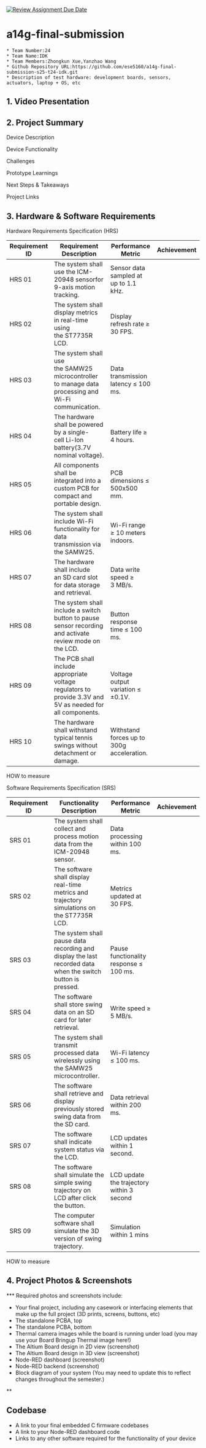 [![Review Assignment Due Date](https://classroom.github.com/assets/deadline-readme-button-22041afd0340ce965d47ae6ef1cefeee28c7c493a6346c4f15d667ab976d596c.svg)](https://classroom.github.com/a/AlBFWSQg)

# a14g-final-submission

    * Team Number:24
    * Team Name:IDK
    * Team Members:Zhongkun Xue,Yanzhao Wang
    * Github Repository URL:https://github.com/ese5160/a14g-final-submission-s25-t24-idk.git
    * Description of test hardware: development boards, sensors, actuators, laptop + OS, etc

## 1. Video Presentation



## 2. Project Summary


Device Description


Device Functionality


Challenges



Prototype Learnings


Next Steps & Takeaways


Project Links




## 3. Hardware & Software Requirements



Hardware Requirements Specification (HRS)


| **Requirement ID** | **Requirement Description**                                                                         | **Performance Metric**              | Achievement |
| ------------------------ | --------------------------------------------------------------------------------------------------------- | ----------------------------------------- | ----------- |
| HRS 01                   | The system shall use the ICM-20948 sensorfor 9-axis motion tracking.                                      | Sensor data sampled at up to 1.1 kHz.     |             |
| HRS 02                   | The system shall display metrics in real-time using the ST7735R LCD.                                     | Display refresh rate ≥ 30 FPS.           |             |
| HRS 03                   | The system shall use the SAMW25 microcontroller to manage data processing and Wi-Fi communication.       | Data transmission latency ≤ 100 ms.      |             |
| HRS 04                   | The hardware shall be powered by a single-cell Li-Ion battery(3.7V nominal voltage).                     | Battery life ≥ 4 hours.                  |             |
| HRS 05                   | All components shall be integrated into a custom PCB for compact and portable design.                     | PCB dimensions ≤ 500x500 mm.             |             |
| HRS 06                   | The system shall include Wi-Fi functionality for data transmission via the SAMW25.                        | Wi-Fi range ≥ 10 meters indoors.         |             |
| HRS 07                   | The hardware shall include an SD card slot for data storage and retrieval.                               | Data write speed ≥ 3 MB/s.              |             |
| HRS 08                   | The system shall include a switch button to pause sensor recording and activate review mode on the LCD.  | Button response time ≤ 100 ms.           |             |
| HRS 09                   | The PCB shall include appropriate voltage regulators to provide 3.3V and 5V as needed for all components. | Voltage output variation ≤ ±0.1V.       |             |
| HRS 10                   | The hardware shall withstand typical tennis swings without detachment or damage.                          | Withstand forces up to 300g acceleration. |             |


HOW to measure


Software Requirements Specification (SRS)


| **Requirement ID** | **Functionality Description**                                                                         | **Performance Metric**               | Achievement |
| ------------------------ | ----------------------------------------------------------------------------------------------------------- | ------------------------------------------ | ----------- |
| SRS 01                   | The system shall collect and process motion data from the ICM-20948 sensor.                                 | Data processing within 100 ms.             |             |
| SRS 02                   | The software shall display real-time metrics and trajectory simulations on the ST7735R LCD.                 | Metrics updated at 30 FPS.                 |             |
| SRS 03                   | The system shall pause data recording and display the last recorded data when the switch button is pressed. | Pause functionality response ≤ 100 ms.    |             |
| SRS 04                   | The software shall store swing data on an SD card for later retrieval.                                      | Write speed ≥ 5 MB/s.                     |             |
| SRS 05                   | The system shall transmit processed data wirelessly using the SAMW25 microcontroller.                       | Wi-Fi latency ≤ 100 ms.                  |             |
| SRS 06                   | The software shall retrieve and display previously stored swing data from the SD card.                      | Data retrieval within 200 ms.              |             |
| SRS 07                   | The software shall indicate system status via the LCD.                                                      | LCD updates within 1 second.               |             |
| SRS 08                   | The software shall simulate the simple swing trajectory on LCD after click the button.                     | LCD update the trajectory within 3 second |             |
| SRS 09                   | The computer software shall simulate the 3D version of swing trajectory.                                  | Simulation within 1 mins                   |             |



HOW to measure



## 4. Project Photos & Screenshots


*** Required photos and screenshots include:

* Your final project, including any casework or interfacing elements that make up the full project (3D prints, screens, buttons, etc)
* The standalone PCBA, top
* The standalone PCBA, bottom
* Thermal camera images while the board is running under load (you may use your Board Bringup Thermal image here!)
* The Altium Board design in 2D view (screenshot)
* The Altium Board design in 3D view (screenshot)
* Node-RED dashboard (screenshot)
* Node-RED backend (screenshot)
* Block diagram of your system (You may need to update this to reflect changes throughout the semester.)

**


## Codebase

- A link to your final embedded C firmware codebases
- A link to your Node-RED dashboard code
- Links to any other software required for the functionality of your device
